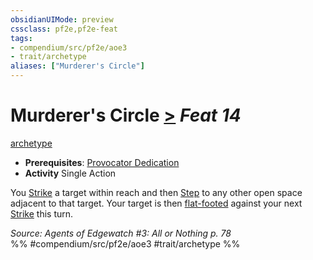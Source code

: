 ```yaml
---
obsidianUIMode: preview
cssclass: pf2e,pf2e-feat
tags:
- compendium/src/pf2e/aoe3
- trait/archetype
aliases: ["Murderer's Circle"]
---
```

# Murderer's Circle  [>](/rules/core-rulebook/chapter-9-playing-the-game.md#Actions "Single Action") *Feat 14*  
[archetype](/rules/traits/archetype.md)  

- **Prerequisites**: [Provocator Dedication](/compendium/feats/provocator-dedication-aoe3.md)
- **Activity** Single Action

You [Strike](/rules/actions/strike.md) a target within reach and then [Step](/rules/actions/step.md) to any other open space adjacent to that target. Your target is then [flat-footed](/rules/conditions.md#Flat-footed) against your next [Strike](/rules/actions/strike.md) this turn.

*Source: Agents of Edgewatch #3: All or Nothing p. 78*  
%% #compendium/src/pf2e/aoe3 #trait/archetype %%